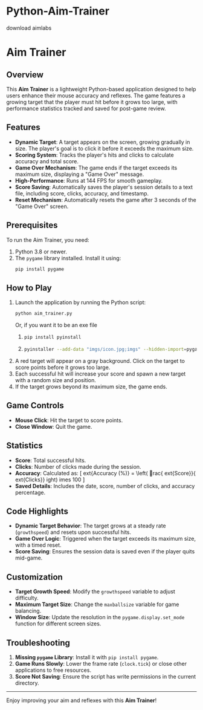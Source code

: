 # Python-Aim-Trainer
download aimlabs

# Aim Trainer

## Overview
This **Aim Trainer** is a lightweight Python-based application designed to help users enhance their mouse accuracy and reflexes. The game features a growing target that the player must hit before it grows too large, with performance statistics tracked and saved for post-game review.

## Features
- **Dynamic Target**: A target appears on the screen, growing gradually in size. The player's goal is to click it before it exceeds the maximum size.
- **Scoring System**: Tracks the player's hits and clicks to calculate accuracy and total score.
- **Game Over Mechanism**: The game ends if the target exceeds its maximum size, displaying a "Game Over" message.
- **High-Performance**: Runs at 144 FPS for smooth gameplay.
- **Score Saving**: Automatically saves the player's session details to a text file, including score, clicks, accuracy, and timestamp.
- **Reset Mechanism**: Automatically resets the game after 3 seconds of the "Game Over" screen.

## Prerequisites
To run the Aim Trainer, you need:
1. Python 3.8 or newer.
2. The `pygame` library installed. Install it using:
   ```bash
   pip install pygame
   ```

## How to Play
1. Launch the application by running the Python script:
   ```bash
   python aim_trainer.py
   ```
   Or, if you want it to be an exe file
   1. ```bash
      pip install pyinstall
      ```
   2. ```bash
      pyinstaller --add-data "imgs/icon.jpg;imgs" --hidden-import=pygame --windowed --onefile aimtrainer.py
      ```
3. A red target will appear on a gray background. Click on the target to score points before it grows too large.
4. Each successful hit will increase your score and spawn a new target with a random size and position.
5. If the target grows beyond its maximum size, the game ends.

## Game Controls
- **Mouse Click**: Hit the target to score points.
- **Close Window**: Quit the game.

## Statistics
- **Score**: Total successful hits.
- **Clicks**: Number of clicks made during the session.
- **Accuracy**: Calculated as:
  \[
  	ext{Accuracy (\%)} = \left( rac{	ext{Score}}{	ext{Clicks}} 
ight) 	imes 100
  \]
- **Saved Details**: Includes the date, score, number of clicks, and accuracy percentage.

## Code Highlights
- **Dynamic Target Behavior**: The target grows at a steady rate (`growthspeed`) and resets upon successful hits.
- **Game Over Logic**: Triggered when the target exceeds its maximum size, with a timed reset.
- **Score Saving**: Ensures the session data is saved even if the player quits mid-game.

## Customization
- **Target Growth Speed**: Modify the `growthspeed` variable to adjust difficulty.
- **Maximum Target Size**: Change the `maxballsize` variable for game balancing.
- **Window Size**: Update the resolution in the `pygame.display.set_mode` function for different screen sizes.

## Troubleshooting
1. **Missing `pygame` Library**: Install it with `pip install pygame`.
2. **Game Runs Slowly**: Lower the frame rate (`clock.tick`) or close other applications to free resources.
3. **Score Not Saving**: Ensure the script has write permissions in the current directory.

---

Enjoy improving your aim and reflexes with this **Aim Trainer**!
